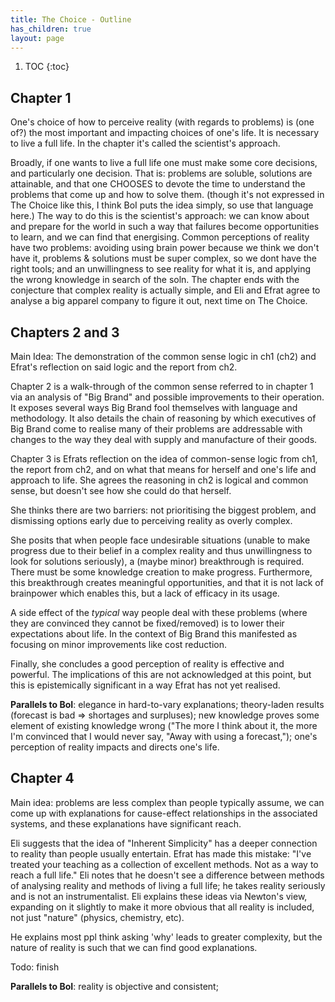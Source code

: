 ```yaml
---
title: The Choice - Outline
has_children: true
layout: page
---
```


1. TOC
{:toc}

## Chapter 1

One's choice of how to perceive reality (with regards to problems) is (one of?) the most important and impacting
choices of one's life. It is necessary to live a full life. In the chapter it's called the scientist's approach.

Broadly, if one wants to live a full life one must make some core decisions, and particularly one decision. That is:
problems are soluble, solutions are attainable, and that one CHOOSES to devote the time to understand the problems that
come up and how to solve them. (though it's not expressed in The Choice like this, I think BoI puts the idea simply, so
use that language here.) The way to do this is the scientist's approach: we can know about and prepare for the world in
such a way that failures become opportunities to learn, and we can find that energising. Common perceptions of reality
have two problems: avoiding using brain power because we think we don't have it, problems & solutions must be super
complex, so we dont have the right tools; and an unwillingness to see reality for what it is, and applying the wrong
knowledge in search of the soln. The chapter ends with the conjecture that complex reality is actually simple, and Eli
and Efrat agree to analyse a big apparel company to figure it out, next time on The Choice.

## Chapters 2 and 3

Main Idea: The demonstration of the common sense logic in ch1 (ch2) and Efrat's reflection on said logic and the report from ch2.

Chapter 2 is a walk-through of the common sense referred to in
chapter 1 via an analysis of "Big Brand" and possible improvements to their operation. It
exposes several ways Big Brand fool themselves with language and methodology. It also
details the chain of reasoning by which executives of Big Brand come to realise many of
their problems are addressable with changes to the way they deal with supply and
manufacture of their goods. 

Chapter 3 is Efrats reflection on the idea of common-sense logic from ch1, the report from ch2, and on what that means
for herself and one's life and approach to life. She agrees the reasoning in ch2 is logical
and common sense, but doesn't see how she could do that herself. 

She thinks there are
two barriers: not prioritising the biggest problem, and dismissing options early due to
perceiving reality as overly complex.

She posits that when people face undesirable situations (unable to make progress due to their belief in a complex reality and thus unwillingness to look for solutions seriously), a (maybe minor) breakthrough is required. There must be some knowledge creation to make progress.
Furthermore, this breakthrough creates meaningful opportunities, and that it is not lack of brainpower which enables this, but a lack of efficacy in its usage.

A side effect of the *typical* way people deal with these problems (where they are convinced they cannot be fixed/removed) is to lower their expectations about life. In the context of Big Brand this manifested as focusing on minor improvements like cost reduction.

Finally, she concludes a good perception of reality is effective and powerful. The implications of this are not acknowledged at this point, but this is epistemically significant in a way Efrat has not yet realised.

**Parallels to BoI**: elegance in hard-to-vary explanations; theory-laden results (forecast is bad => shortages and surpluses); new knowledge proves some element of existing knowledge wrong ("The more I think about it, the more I'm convinced that I would never say, "Away with using a forecast,"); one's perception of reality impacts and directs one's life.

## Chapter 4

Main idea: problems are less complex than people typically assume, we can come up with explanations for cause-effect relationships in the associated systems, and these explanations have significant reach.

Eli suggests that the idea of "Inherent Simplicity" has a deeper connection to reality than people usually entertain. Efrat has made this mistake: "I've treated your teaching as a collection of excellent methods. Not as a way to reach a full life." Eli notes that he doesn't see a difference between methods of analysing reality and methods of living a full life; he takes reality seriously and is not an instrumentalist. Eli explains these ideas via Newton's view, expanding on it slightly to make it more obvious that all reality is included, not just "nature" (physics, chemistry, etc).

He explains most ppl think asking 'why' leads to greater complexity, but the nature of reality is such that we can find good explanations.

Todo: finish

**Parallels to BoI**: reality is objective and consistent;
